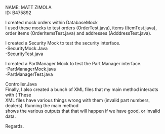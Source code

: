 NAME: MATT ZIMOLA  
ID: B475892  


I created mock orders within DatabaseMock  
I used these mocks to test orders (OrderTest.java), items (ItemTest.java),  
order items (OrderItemsTest.java) and addresses (AdddressTest.java).  

I created a Security Mock to test the security interface.  
 -SecurityMock.Java  
 -SecurityTest.java

I created a PartManager Mock to test the Part Manager interface.  
 -PartManagerMock.java  
 -PartManagerTest.java  
    
 Controller.Java   
 Finally, I also created a bunch of XML files that my main method interacts with ( These   
 XML files have various things wrong with them (invalid part numbers, dealers). Running the main method   
 shows the various outputs that that will happen if we have good, or invalid data.  
 
 Regards.
